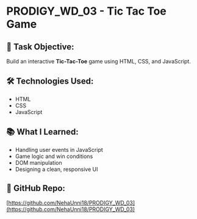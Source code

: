 # PRODIGY_WD_03 - Tic Tac Toe Game

## 🎯 Task Objective:
Build an interactive **Tic-Tac-Toe** game using HTML, CSS, and JavaScript.

## 🛠️ Technologies Used:
- HTML
- CSS
- JavaScript

## 📚 What I Learned:
- Handling user events in JavaScript
- Game logic and win conditions
- DOM manipulation
- Designing a clean, responsive UI

## 🔗 GitHub Repo:
[https://github.com/NehaUnni18/PRODIGY_WD_03](https://github.com/NehaUnni18/PRODIGY_WD_03)
